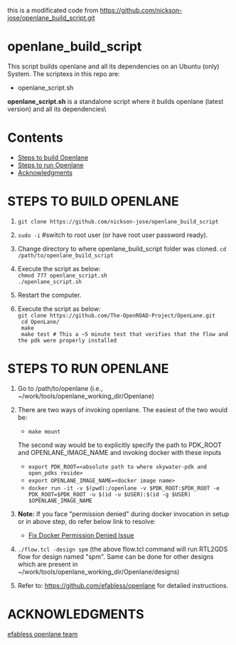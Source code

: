 this is a modificated code from https://github.com/nickson-jose/openlane_build_script.git
# openlane_build_script
This script builds openlane and all its dependencies on an Ubuntu (only) System.
The scriptexs in this repo are:
 - openlane_script.sh
 
**openlane_script.sh** is a standalone script where it builds openlane (latest version) and all its dependencies\


# Contents
- [Steps to build Openlane](#steps-to-build-openlane)
- [Steps to run Openlane](#steps-to-run-openlane)
- [Acknowledgments](#acknowledgments)
 
# STEPS TO BUILD OPENLANE

1. `git clone https://github.com/nickson-jose/openlane_build_script`
2. `sudo -i` #switch to root user (or have root user password ready).
3.  Change directory to where openlane_build_script folder was cloned. `cd /path/to/openlane_build_script`
4.  Execute the script as below:\
       `chmod 777 openlane_script.sh`\
       `./openlane_script.sh`

6.  Restart the computer.
7.  Execute the script as below:\
        `git clone https://github.com/The-OpenROAD-Project/OpenLane.git`\
        ` cd OpenLane/`\
        ` make`\
        ` make test # This a ~5 minute test that verifies that the flow and the pdk were properly installed`
 
# STEPS TO RUN OPENLANE

1. Go to /path/to/openlane (i.e., ~/work/tools/openlane_working_dir/Openlane)
2. There are two ways of invoking openlane. The easiest of the two would be:
   - `make mount`

   The second way would be to explicitly specify the path to PDK_ROOT and OPENLANE_IMAGE_NAME and invoking docker with these inputs
   - `export PDK_ROOT=<absolute path to where skywater-pdk and open_pdks reside>`
   - `export OPENLANE_IMAGE_NAME=<docker image name>`
   - `docker run -it -v $(pwd):/openlane -v $PDK_ROOT:$PDK_ROOT -e PDK_ROOT=$PDK_ROOT -u $(id -u $USER):$(id -g $USER) $OPENLANE_IMAGE_NAME`
   
3. **Note:** If you face "permission denied" during docker invocation in setup or in above step, do refer below link to resolve:
   - [Fix Docker Permission Denied Issue](https://stackoverflow.com/questions/48957195/how-to-fix-docker-got-permission-denied-issue)

4. `./flow.tcl -design spm`
(the above flow.tcl command will run RTL2GDS flow for design named "spm". Same can be done for other designs which are present in ~/work/tools/openlane_working_dir/Openlane/designs)

5. Refer to: https://github.com/efabless/openlane for detailed instructions.

# ACKNOWLEDGMENTS

[efabless openlane team](https://github.com/efabless/openlane)
